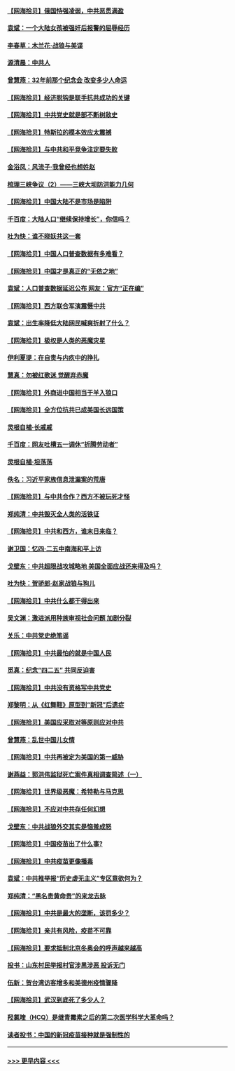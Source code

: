 #### [【网海拾贝】俄国恃强凌弱，中共恶贯满盈](../pages/nsc993/n12936626.md?t=05110052) 
#### [袁斌：一个大陆女孩被强奸后报警的屈辱经历](../pages/nsc993/n12936547.md?t=05110052) 
#### [李春草：木兰花·战狼与美谍](../pages/nsc993/n12935995.md?t=05110052) 
#### [源清晨：中共人](../pages/nsc993/n12935589.md?t=05110052) 
#### [曾慧燕：32年前那个纪念会 改变多少人命运](../pages/nsc993/n12934233.md?t=05110052) 
#### [【网海拾贝】经济脱钩是联手抗共成功的关键](../pages/nsc993/n12934176.md?t=05110052) 
#### [【网海拾贝】中共党史就是部不断树敌史](../pages/nsc993/n12932844.md?t=05110052) 
#### [【网海拾贝】特斯拉的模本效应太震撼](../pages/nsc993/n12925626.md?t=05110052) 
#### [【网海拾贝】与中共和平竞争注定要失败](../pages/nsc993/n12923326.md?t=05110052) 
#### [金浴凤：风流子‧我曾经也想姓赵](../pages/nsc993/n12920911.md?t=05110052) 
#### [梳理三峡争议（2）——三峡大坝防洪能力几何](../pages/nsc993/n12920173.md?t=05110052) 
#### [【网海拾贝】中国大陆不是市场是陷阱](../pages/nsc993/n12920143.md?t=05110052) 
#### [千百度：大陆人口“继续保持增长”，你信吗？](../pages/nsc993/n12918946.md?t=05110052) 
#### [吐为快：谁不晓妖共这一套](../pages/nsc993/n12918941.md?t=05110052) 
#### [【网海拾贝】中国人口普查数据有多难看？](../pages/nsc993/n12917822.md?t=05110052) 
#### [【网海拾贝】中国才是真正的“无依之地”](../pages/nsc993/n12915845.md?t=05110052) 
#### [袁斌：人口普查数据延迟公布 网友：官方“正在编”](../pages/nsc993/n12915748.md?t=05110052) 
#### [【网海拾贝】西方联合军演震慑中共](../pages/nsc993/n12913466.md?t=05110052) 
#### [袁斌：出生率降低大陆网民喊爽折射了什么？](../pages/nsc993/n12913365.md?t=05110052) 
#### [【网海拾贝】极权是人类的恶魔灾星](../pages/nsc993/n12910697.md?t=05110052) 
#### [伊利夏提：在自责与内疚中的挣扎](../pages/nsc993/n12910493.md?t=05110052) 
#### [慧真：勿被红歌迷 觉醒弃赤魔](../pages/nsc993/n12910485.md?t=05110052) 
#### [【网海拾贝】外商进中国相当于羊入狼口](../pages/nsc993/n12908274.md?t=05110052) 
#### [【网海拾贝】全方位抗共已成美国长远国策](../pages/nsc993/n12906878.md?t=05110052) 
#### [灵根自植‧长戚戚](../pages/nsc993/n12905585.md?t=05110052) 
#### [千百度：网友吐槽五一调休“折腾劳动者”](../pages/nsc993/n12905934.md?t=05110052) 
#### [灵根自植‧坦荡荡](../pages/nsc993/n12905562.md?t=05110052) 
#### [佚名：习近平家族信息泄漏案的荒唐](../pages/nsc993/n12904705.md?t=05110052) 
#### [【网海拾贝】与中共合作？西方不被玩死才怪](../pages/nsc993/n12903873.md?t=05110052) 
#### [郑纯清：中共毁灭全人类的活铁证](../pages/nsc993/n12903785.md?t=05110052) 
#### [【网海拾贝】中共和西方，谁末日来临？](../pages/nsc993/n12903482.md?t=05110052) 
#### [谢卫国：忆四‧二五中南海和平上访](../pages/nsc993/n12902192.md?t=05110052) 
#### [戈壁东：中共超限战攻城略地 美国全面应战还来得及吗？](../pages/nsc993/n12902297.md?t=05110052) 
#### [吐为快：贺骄郎‧赵家战狼与狗儿](../pages/nsc993/n12902280.md?t=05110052) 
#### [【网海拾贝】中共什么都干得出来](../pages/nsc993/n12897500.md?t=05110052) 
#### [吴文渊：激进派用种族审视社会问题 加剧分裂](../pages/nsc993/n12893881.md?t=05110052) 
#### [关乐：中共党史绝笔谣](../pages/nsc993/n12897270.md?t=05110052) 
#### [【网海拾贝】中共最怕的就是中国人民](../pages/nsc993/n12894705.md?t=05110052) 
#### [觅真：纪念“四二五” 共同反迫害](../pages/nsc993/n12894553.md?t=05110052) 
#### [【网海拾贝】中共没有资格写中共党史](../pages/nsc993/n12892231.md?t=05110052) 
#### [郑黎明：从《红舞鞋》原型到“新冠”后遗症](../pages/nsc993/n12890469.md?t=05110052) 
#### [【网海拾贝】美国应采取对等原则应对中共](../pages/nsc993/n12889176.md?t=05110052) 
#### [曾慧燕：乱世中国儿女情](../pages/nsc993/n12887931.md?t=05110052) 
#### [【网海拾贝】中共再被定为美国的第一威胁](../pages/nsc993/n12887580.md?t=05110052) 
#### [谢燕益：郭洪伟监狱死亡案件真相调查简述（一）](../pages/nsc993/n12885648.md?t=05110052) 
#### [【网海拾贝】世界级恶魔：希特勒与马克思](../pages/nsc993/n12884062.md?t=05110052) 
#### [【网海拾贝】不应对中共存任何幻想](../pages/nsc993/n12881460.md?t=05110052) 
#### [戈壁东：中共战狼外交其实是恼羞成怒](../pages/nsc993/n12880392.md?t=05110052) 
#### [【网海拾贝】中国疫苗出了什么事?](../pages/nsc993/n12879124.md?t=05110052) 
#### [【网海拾贝】中共疫苗更像播毒](../pages/nsc993/n12876631.md?t=05110052) 
#### [袁斌：中共推举报“历史虚无主义”专区意欲何为？](../pages/nsc993/n12876530.md?t=05110052) 
#### [郑纯清：“黑名贵黄命贵”的来龙去脉](../pages/nsc993/n12875589.md?t=05110052) 
#### [【网海拾贝】中共是最大的垄断，该罚多少？](../pages/nsc993/n12874006.md?t=05110052) 
#### [【网海拾贝】亲共有风险，疫苗不可靠](../pages/nsc993/n12872224.md?t=05110052) 
#### [【网海拾贝】要求抵制北京冬奥会的呼声越来越高](../pages/nsc993/n12868962.md?t=05110052) 
#### [投书：山东村民举报村官涉黑涉恶 投诉无门](../pages/nsc993/n12869726.md?t=05110052) 
#### [伍新：贺台湾访客增多和美德州疫情骤降](../pages/nsc993/n12865651.md?t=05110052) 
#### [【网海拾贝】武汉到底死了多少人？](../pages/nsc993/n12863707.md?t=05110052) 
#### [羟氯喹（HCQ）是继青霉素之后的第二次医学科学大革命吗？](../pages/nsc993/n12638564.md?t=05110052) 
#### [读者投书：中国的新冠疫苗接种就是强制性的](../pages/nsc993/n12859932.md?t=05110052) 

----
#### [ >>> 更早内容 <<< ](../indexes/nsc993-earlier.md)
